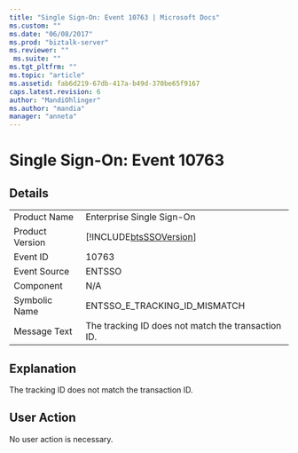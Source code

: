 ```yaml
---
title: "Single Sign-On: Event 10763 | Microsoft Docs"
ms.custom: ""
ms.date: "06/08/2017"
ms.prod: "biztalk-server"
ms.reviewer: ""
 ms.suite: ""
ms.tgt_pltfrm: ""
ms.topic: "article"
ms.assetid: fab6d219-67db-417a-b49d-370be65f9167
caps.latest.revision: 6
author: "MandiOhlinger"
ms.author: "mandia"
manager: "anneta"
---
```

# Single Sign-On: Event 10763
## Details  
  
|||  
|-|-|  
|Product Name|Enterprise Single Sign-On|  
|Product Version|[!INCLUDE[btsSSOVersion](../includes/btsssoversion-md.md)]|  
|Event ID|10763|  
|Event Source|ENTSSO|  
|Component|N/A|  
|Symbolic Name|ENTSSO_E_TRACKING_ID_MISMATCH|  
|Message Text|The tracking ID does not match the transaction ID.|  
  
## Explanation  
 The tracking ID does not match the transaction ID.  
  
## User Action  
 No user action is necessary.